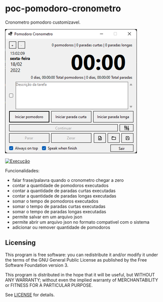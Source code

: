 # poc-pomodoro-cronometro
Cronometro pomodoro customizavel.

![Tela principal](https://raw.githubusercontent.com/bennotti/poc-pomodoro-cronometro/main/docs/print_principal.png?raw=true)

[![Execução](https://img.youtube.com/vi/AYrFgJ1MrsI/0.jpg)](https://www.youtube.com/watch?v=AYrFgJ1MrsI)


Funcionalidades:
- falar frase/palavra quando o cronometro chegar a zero
- contar a quantidade de pomodoros executados
- contar a quantidade de paradas curtas executadas
- contar a quantidade de paradas longas executadas
- somar o tempo de pomodoros executados
- somar o tempo de paradas curtas executadas
- somar o tempo de paradas longas executadas
- permite salvar em um arquivo json
- permite abrir um arquivo json no formato compativel com o sistema
- adicionar ou remover quantidade de pomodoros

Licensing
---------

This program is free software: you can redistribute it and/or modify it under the terms of the GNU General Public License as published by the Free Software Foundation version 3.

This program is distributed in the hope that it will be useful, but WITHOUT ANY WARRANTY; without even the implied warranty of MERCHANTABILITY or FITNESS FOR A PARTICULAR PURPOSE.

See [LICENSE](https://github.com/bennotti/poc-pomodoro-cronometro/blob/main/LICENSE.md) for details.
